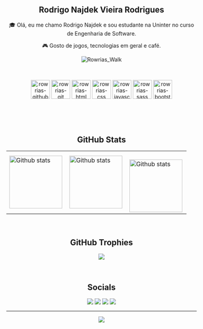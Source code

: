 <div align="center"> 

## Rodrigo Najdek Vieira Rodrigues

</div>

<div align="center"> 
  
<p>🎓 Olá, eu me chamo Rodrigo Najdek e sou estudante na Uninter no curso de Engenharia de Software.</p>
<p>🎮 Gosto de jogos, tecnologias em geral e café.</p>

</div>

<div align="center">
  
![Rowrias_Walk](https://github.com/Rowrias/Rowrias/assets/113151785/c6145c7a-3b3a-4e0b-9e8d-3b59fb62efbf)

</div>

##

<div align="center"><br>

  <img alt="rowrias-github" height="50" width="50" src="https://cdn.jsdelivr.net/gh/devicons/devicon/icons/github/github-original.svg" />
  <img alt="rowrias-git" height="50" width="50" src="https://cdn.jsdelivr.net/gh/devicons/devicon/icons/git/git-original.svg" />
  <img alt="rowrias-html" height="50" width="50" src="https://cdn.jsdelivr.net/gh/devicons/devicon/icons/html5/html5-original.svg" />  
  <img alt="rowrias-css" height="50" width="50" src="https://cdn.jsdelivr.net/gh/devicons/devicon/icons/css3/css3-original.svg" />
  <img alt="rowrias-javascript" height="50" width="50" src="https://cdn.jsdelivr.net/gh/devicons/devicon/icons/javascript/javascript-original.svg" />
  <img alt="rowrias-sass" height="50" width="50" src="https://cdn.jsdelivr.net/gh/devicons/devicon/icons/sass/sass-original.svg" />
  <img alt="rowrias-bootstrap" height="50" width="50" src="https://cdn.jsdelivr.net/gh/devicons/devicon/icons/bootstrap/bootstrap-original.svg" />
    
</div>

##

<br>
<br>

<div align="center"> 

## GitHub Stats

</div>
  
<table>
  <tr>
    <td>
      <img
        align="left"
        src="https://github-readme-stats.vercel.app/api?username=Rowrias&theme=transparent&hide_border=true&include_all_commits=true&count_private=true"
        alt="Github stats" height="140px"
      />
    </td>
    <td>
      <img
        align="left"
        src="https://github-readme-streak-stats.herokuapp.com/?user=Rowrias&theme=transparent&hide_border=true"
        alt="Github stats" height="140px"
      />
    </td>
    <td>
      <br />
      <img
        align="left"
        src="https://github-readme-stats.vercel.app/api/top-langs/?username=Rowrias&theme=transparent&hide_border=true&include_all_commits=true&count_private=true&layout=compact"
        alt="Github stats" height="140px"
      />
    </td>
  </tr>
</table>

<br>

<div align="center"> 

## GitHub Trophies

</div>

<div align="center">

![](https://github-profile-trophy.vercel.app/?username=Rowrias&theme=blue-green&no-frame=false&no-bg=true&margin-w=4)

</div>

<br>

<div align="center"> 

## Socials

</div>

<div align="center"> 
  <a href = "mailto:rodrigo.najdek@gmail.com"><img src="https://img.shields.io/badge/-Gmail-%23333?style=for-the-badge&logo=gmail&logoColor=white" target="_blank"></a>
  <a href="https://www.linkedin.com/in/rodrigonajdek" target="_blank"><img src="https://img.shields.io/badge/-LinkedIn-%230077B5?style=for-the-badge&logo=linkedin&logoColor=white" target="_blank"></a> 
  <a href="https://discord.com/channels/@me/501205607416856577" target="_blank"><img src="https://img.shields.io/badge/Discord-7289DA?style=for-the-badge&logo=discord&logoColor=white" target="_blank"></a> 
  <a href="https://www.instagram.com/rodrigo_najdek/" target="_blank"><img src="https://img.shields.io/badge/-Instagram-%23E4405F?style=for-the-badge&logo=instagram&logoColor=white" target="_blank"></a>
</div>

<div align="center">
  
---
[![](https://visitcount.itsvg.in/api?id=Rowrias&icon=5&color=11)](https://visitcount.itsvg.in)

<!-- Proudly created with GPRM ( https://gprm.itsvg.in ) -->

</div>
